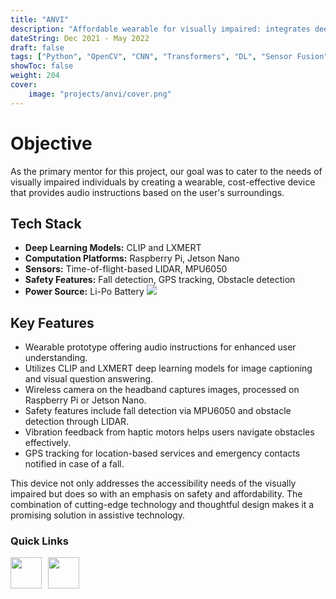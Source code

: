```yaml
---
title: "ANVI"
description: "Affordable wearable for visually impaired: integrates deep learning, LIDAR, safety features, providing audio instructions for enhanced accessibility."
dateString: Dec 2021 - May 2022
draft: false
tags: ["Python", "OpenCV", "CNN", "Transformers", "DL", "Sensor Fusion", "Microcontrollers"]
showToc: false
weight: 204
cover:
    image: "projects/anvi/cover.png"
--- 
```

<h1> Objective </h1>
As the primary mentor for this project, our goal was to cater to the needs of visually impaired individuals by creating a wearable, cost-effective device that provides audio instructions based on the user's surroundings.

<h2> Tech Stack </h2>

- **Deep Learning Models:** CLIP and LXMERT
- **Computation Platforms:** Raspberry Pi, Jetson Nano
- **Sensors:** Time-of-flight-based LIDAR, MPU6050
- **Safety Features:** Fall detection, GPS tracking, Obstacle detection
- **Power Source:** Li-Po Battery
![](/projects/anvi/img1.jpg)

<h2> Key Features </h2>

- Wearable prototype offering audio instructions for enhanced user understanding.
- Utilizes CLIP and LXMERT deep learning models for image captioning and visual question answering.
- Wireless camera on the headband captures images, processed on Raspberry Pi or Jetson Nano.
- Safety features include fall detection via MPU6050 and obstacle detection through LIDAR.
- Vibration feedback from haptic motors helps users navigate obstacles effectively.
- GPS tracking for location-based services and emergency contacts notified in case of a fall.

This device not only addresses the accessibility needs of the visually impaired but does so with an emphasis on safety and affordability. The combination of cutting-edge technology and thoughtful design makes it a promising solution in assistive technology.

<h3> Quick Links </h3>
<!--- this is for the link icons  --->
<meta name="viewport" content="width=device-width, initial-scale=1" />
<style>
  /* styles for grid container */
  .grid-container {
    display: grid;
    grid-template-columns: 60px 1fr;
    
    position: relative;
  }

  .grid-item {
    overflow: hidden;
  }
</style>
<div class="grid-container">
  <div class="grid-item">
    <a href="https://youtu.be/qKCRdq6o9OM"><img src="/icons/youtube.png" width="50" height="50" style="justify-content: space-between;" /></a>
  </div>
  <div class="grid-item">
    <a href="https://github.com/RMI-NITT/ANVI"><img src="/icons/github.png" width="50" height="50" style="justify-content: space-between;"  /></a>
  </div>

</div>
